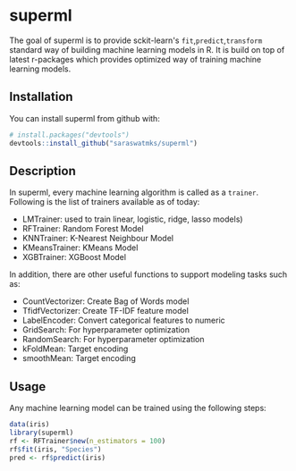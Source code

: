 
<!-- README.md is generated from README.Rmd. Please edit that file -->
superml
=======

The goal of superml is to provide sckit-learn's `fit`,`predict`,`transform` standard way of building machine learning models in R. It is build on top of latest r-packages which provides optimized way of training machine learning models.

Installation
------------

You can install superml from github with:

``` r
# install.packages("devtools")
devtools::install_github("saraswatmks/superml")
```

Description
-----------

In superml, every machine learning algorithm is called as a `trainer`. Following is the list of trainers available as of today:

-   LMTrainer: used to train linear, logistic, ridge, lasso models)
-   RFTrainer: Random Forest Model
-   KNNTrainer: K-Nearest Neighbour Model
-   KMeansTrainer: KMeans Model
-   XGBTrainer: XGBoost Model

In addition, there are other useful functions to support modeling tasks such as:

-   CountVectorizer: Create Bag of Words model
-   TfidfVectorizer: Create TF-IDF feature model
-   LabelEncoder: Convert categorical features to numeric
-   GridSearch: For hyperparameter optimization
-   RandomSearch: For hyperparameter optimization
-   kFoldMean: Target encoding
-   smoothMean: Target encoding

Usage
-----

Any machine learning model can be trained using the following steps:

``` r
data(iris)
library(superml)
rf <- RFTrainer$new(n_estimators = 100)
rf$fit(iris, "Species")
pred <- rf$predict(iris)
```
